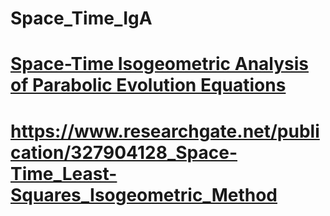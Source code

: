 # Space_Time_IgA

# [Space-Time Isogeometric Analysis of Parabolic Evolution Equations](https://www.researchgate.net/publication/281607658_Space-Time_Isogeometric_Analysis_of_Parabolic_Evolution_Equations)
# https://www.researchgate.net/publication/327904128_Space-Time_Least-Squares_Isogeometric_Method  
